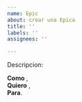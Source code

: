 ```yaml
---
name: Epic
about: crear una Epica
title: ''
labels: ''
assignees: ''

---
```


Descripcion:

**Como**  ,  
**Quiero**  ,  
**Para**.
